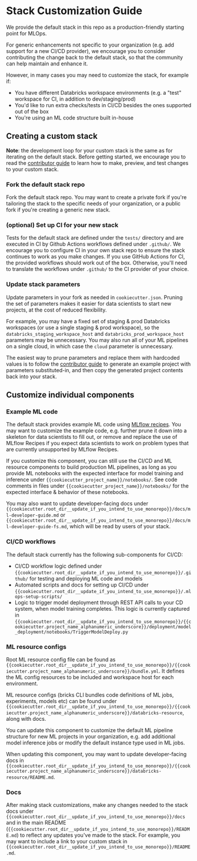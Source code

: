 # Stack Customization Guide
We provide the default stack in this repo as a production-friendly starting point for MLOps.

For generic enhancements not specific to your organization
(e.g. add support for a new CI/CD provider), we encourage you to consider contributing the
change back to the default stack, so that the community can help maintain and enhance it.

However, in many cases you may need to customize the stack, for example if:
* You have different Databricks workspace environments (e.g. a "test" workspace for CI, in addition to dev/staging/prod)
* You'd like to run extra checks/tests in CI/CD besides the ones supported out of the box
* You're using an ML code structure built in-house

## Creating a custom stack

**Note**: the development loop for your custom stack is the same as for iterating on the
default stack. Before getting started, we encourage you to read
the [contributor guide](README.md#contributing) to learn how to
make, preview, and test changes to your custom stack.

### Fork the default stack repo
Fork the default stack repo. You may want to create a private fork if you're tailoring
the stack to the specific needs of your organization, or a public fork if you're creating
a generic new stack.

### (optional) Set up CI for your new stack
Tests for the default stack are defined under the `tests/` directory and are
executed in CI by Github Actions workflows defined under `.github/`. We encourage you to configure
CI in your own stack repo to ensure the stack continues to work as you make changes.
If you use GitHub Actions for CI, the provided workflows should work out of the box.
Otherwise, you'll need to translate the workflows under `.github/` to the CI provider of your
choice.

### Update stack parameters
Update parameters in your fork as needed in `cookiecutter.json`. Pruning the set of
parameters makes it easier for data scientists to start new projects, at the cost of reduced flexibility.

For example, you may have a fixed set of staging & prod Databricks workspaces (or use a single staging & prod workspace), so the
`databricks_staging_workspace_host` and `databricks_prod_workspace_host` parameters may be unnecessary. You may
also run all of your ML pipelines on a single cloud, in which case the `cloud` parameter is unnecessary.

The easiest way to prune parameters and replace them with hardcoded values is to follow
the [contributor guide](README.md#previewing-stack-changes) to generate an example project with
parameters substituted-in, and then copy the generated project contents back into your stack.

## Customize individual components

### Example ML code
The default stack provides example ML code using [MLflow recipes](https://mlflow.org/docs/latest/recipes.html#).
You may want to customize the example code, e.g. further prune it down into a skeleton for data scientists
to fill out, or remove and replace the use of MLflow Recipes if you expect data scientists to work on problem
types that are currently unsupported by MLflow Recipes.

If you customize this component, you can still use the CI/CD and ML resource components to build production ML pipelines, as long as you provide ML
notebooks with the expected interface for model training and inference under
`{{cookiecutter_project_name}}/notebooks/`. See code comments in files under
`{{cookiecutter_project_name}}/notebooks/` for the expected interface & behavior of these notebooks.

You may also want to update developer-facing docs under `{{cookiecutter.root_dir__update_if_you_intend_to_use_monorepo}}/docs/ml-developer-guide.md`
or `{{cookiecutter.root_dir__update_if_you_intend_to_use_monorepo}}/docs/ml-developer-guide-fs.md`, which will be read by users of your stack.

### CI/CD workflows
The default stack currently has the following sub-components for CI/CD:
* CI/CD workflow logic defined under `{{cookiecutter.root_dir__update_if_you_intend_to_use_monorepo}}/.github/` for testing and deploying ML code and models
* Automated scripts and docs for setting up CI/CD under `{{cookiecutter.root_dir__update_if_you_intend_to_use_monorepo}}/.mlops-setup-scripts/`
* Logic to trigger model deployment through REST API calls to your CD system, when model training completes.
  This logic is currently captured in `{{cookiecutter.root_dir__update_if_you_intend_to_use_monorepo}}/{{cookiecutter.project_name_alphanumeric_underscore}}/deployment/model_deployment/notebooks/TriggerModelDeploy.py`

### ML resource configs
Root ML resource config file can be found as ``{{cookiecutter.root_dir__update_if_you_intend_to_use_monorepo}}/{{cookiecutter.project_name_alphanumeric_underscore}}/bundle.yml``. 
It defines the ML config resources to be included and workspace host for each environment.

ML resource configs (bricks CLI bundles code definitions of ML jobs, experiments, models etc) can be found under 
``{{cookiecutter.root_dir__update_if_you_intend_to_use_monorepo}}/{{cookiecutter.project_name_alphanumeric_underscore}}/databricks-resource``, along with docs.

You can update this component to customize the default ML pipeline structure for new ML projects in your organization,
e.g. add additional model inference jobs or modify the default instance type used in ML jobs.

When updating this component, you may want to update developer-facing docs in
`{{cookiecutter.root_dir__update_if_you_intend_to_use_monorepo}}/{{cookiecutter.project_name_alphanumeric_underscore}}/databricks-resource/README.md`.

### Docs
After making stack customizations, make any changes needed to
the stack docs under `{{cookiecutter.root_dir__update_if_you_intend_to_use_monorepo}}/docs` and in the main README
(`{{cookiecutter.root_dir__update_if_you_intend_to_use_monorepo}}/README.md`) to reflect any updates you've made to the stack.
For example, you may want to include a link to your custom stack in `{{cookiecutter.root_dir__update_if_you_intend_to_use_monorepo}}/README.md`.
